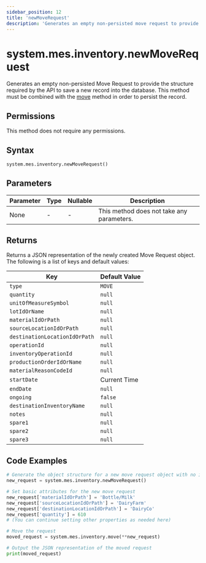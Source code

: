```yaml
---
sidebar_position: 12
title: 'newMoveRequest'
description: 'Generates an empty non-persisted move request to provide the structure to save a new record into the database.'
---
```


# system.mes.inventory.newMoveRequest

Generates an empty non-persisted Move Request to provide the structure required by the API to save a new record into the database.
This method must be combined with the [move](./move) method in order to persist the record.

## Permissions

This method does not require any permissions.

## Syntax

```python
system.mes.inventory.newMoveRequest()
```

## Parameters

| Parameter | Type | Nullable | Description                               |
| --------- | ---- | -------- | ----------------------------------------- |
| None      | -    | -        | This method does not take any parameters. |

## Returns

Returns a JSON representation of the newly created Move Request object. The following is a list of keys and default values:

| Key                           | Default Value |
| ----------------------------- | ------------- |
| `type`                        | `MOVE`        |
| `quantity`                    | `null`        |
| `unitOfMeasureSymbol`         | `null`        |
| `lotIdOrName`                 | `null`        |
| `materialIdOrPath`            | `null`        |
| `sourceLocationIdOrPath`      | `null`        |
| `destinationLocationIdOrPath` | `null`        |
| `operationId`                 | `null`        |
| `inventoryOperationId`        | `null`        |
| `productionOrderIdOrName`     | `null`        |
| `materialReasonCodeId`        | `null`        |
| `startDate`                   | Current Time  |
| `endDate`                     | `null`        |
| `ongoing`                     | `false`       |
| `destinationInventoryName`    | `null`        |
| `notes`                       | `null`        |
| `spare1`                      | `null`        |
| `spare2`                      | `null`        |
| `spare3`                      | `null`        |

## Code Examples

```python
# Generate the object structure for a new move request object with no initial arguments
new_request = system.mes.inventory.newMoveRequest()

# Set basic attributes for the new move request
new_request['materialIdOrPath'] = 'Bottle/Milk'
new_request['sourceLocationIdOrPath'] = 'DairyFarm'
new_request['destinationLocationIdOrPath'] = 'DairyCo'
new_request['quantity'] = 610
# (You can continue setting other properties as needed here)

# Move the request
moved_request = system.mes.inventory.move(**new_request)

# Output the JSON representation of the moved request
print(moved_request)
```
